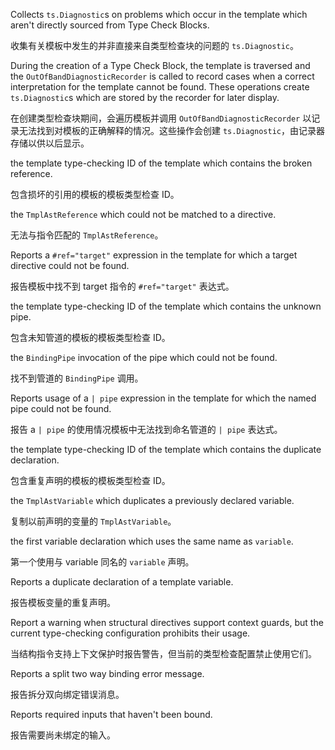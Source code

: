 Collects `ts.Diagnostic`s on problems which occur in the template which aren't directly sourced
from Type Check Blocks.

收集有关模板中发生的并非直接来自类型检查块的问题的 `ts.Diagnostic`。

During the creation of a Type Check Block, the template is traversed and the
`OutOfBandDiagnosticRecorder` is called to record cases when a correct interpretation for the
template cannot be found. These operations create `ts.Diagnostic`s which are stored by the
recorder for later display.

在创建类型检查块期间，会遍历模板并调用 `OutOfBandDiagnosticRecorder`
以记录无法找到对模板的正确解释的情况。这些操作会创建 `ts.Diagnostic`，由记录器存储以供以后显示。

the template type-checking ID of the template which contains the broken
reference.

包含损坏的引用的模板的模板类型检查 ID。

the `TmplAstReference` which could not be matched to a directive.

无法与指令匹配的 `TmplAstReference`。

Reports a `#ref="target"` expression in the template for which a target directive could not be
found.

报告模板中找不到 target 指令的 `#ref="target"` 表达式。

the template type-checking ID of the template which contains the unknown
pipe.

包含未知管道的模板的模板类型检查 ID。

the `BindingPipe` invocation of the pipe which could not be found.

找不到管道的 `BindingPipe` 调用。

Reports usage of a `| pipe` expression in the template for which the named pipe could not be
found.

报告 a `| pipe` 的使用情况模板中无法找到命名管道的 `| pipe` 表达式。

the template type-checking ID of the template which contains the duplicate
declaration.

包含重复声明的模板的模板类型检查 ID。

the `TmplAstVariable` which duplicates a previously declared variable.

复制以前声明的变量的 `TmplAstVariable`。

the first variable declaration which uses the same name as `variable`.

第一个使用与 variable 同名的 `variable` 声明。

Reports a duplicate declaration of a template variable.

报告模板变量的重复声明。

Report a warning when structural directives support context guards, but the current
type-checking configuration prohibits their usage.

当结构指令支持上下文保护时报告警告，但当前的类型检查配置禁止使用它们。

Reports a split two way binding error message.

报告拆分双向绑定错误消息。

Reports required inputs that haven't been bound.

报告需要尚未绑定的输入。